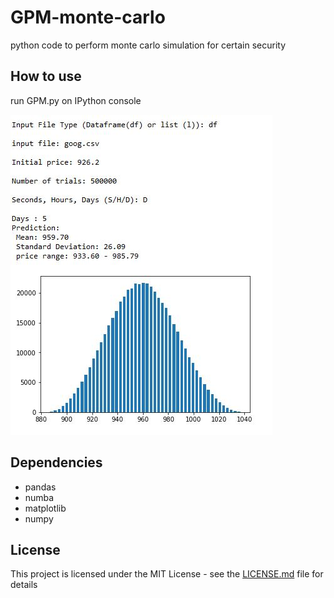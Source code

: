 # GPM-monte-carlo

python code to perform monte carlo simulation for certain security

## How to use

run GPM.py on IPython console

![Alt](/img.JPG?raw=true "Screenshot")

## Dependencies

* pandas
* numba
* matplotlib
* numpy

## License

This project is licensed under the MIT License - see the [LICENSE.md](LICENSE.md) file for details


